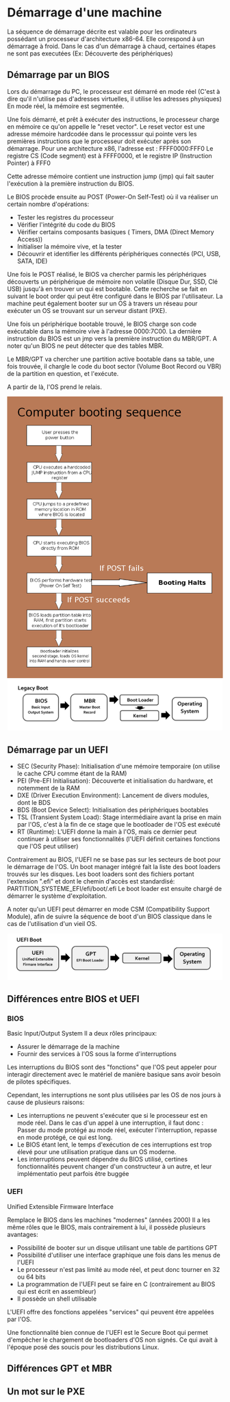 # Démarrage d'une machine

La séquence de démarrage décrite est valable pour les ordinateurs possédant un processeur d'architecture x86-64.
Elle correspond à un démarrage à froid. Dans le cas d'un démarrage à chaud, certaines étapes ne sont pas executées (Ex: Découverte des périphériques)

## Démarrage par un BIOS

Lors du démarrage du PC, le processeur est démarré en mode réel (C'est à dire qu'il n'utilise pas d'adresses virtuelles, il utilise les adresses physiques)
En mode réel, la mémoire est segmentée.

Une fois démarré, et prêt à exécuter des instructions, le processeur charge en mémoire ce qu'on appelle le "reset vector".
Le reset vector est une adresse mémoire hardcodée dans le processsur qui pointe vers les premières instructions que le processeur doit exécuter après son démarrage.
Pour une architecture x86, l'adresse est : FFFF0000:FFF0 
Le registre CS (Code segment) est à FFFF0000, et le registre IP (Instruction Pointer) à FFF0

Cette adresse mémoire contient une instruction jump (jmp) qui fait sauter l'exécution à la première instruction du BIOS.

Le BIOS procède ensuite au POST (Power-On Self-Test) où il va réaliser un certain nombre d'opérations:
- Tester les registres du processeur
- Vérifier l'intégrité du code du BIOS
- Vérifier certains composants basiques ( Timers, DMA (Direct Memory Access))
- Initialiser la mémoire vive, et la tester
- Découvrir et identifier les différents périphériques connectés (PCI, USB, SATA, IDE)

Une fois le POST réalisé, le BIOS va chercher parmis les périphériques découverts un périphérique de mémoire non volatile (Disque Dur, SSD, Clé USB) jusqu'à en trouver un qui est bootable.
Cette recherche se fait en suivant le boot order qui peut être configuré dans le BIOS par l'utilisateur.
La machine peut également booter sur un OS à travers un réseau pour exécuter un OS se trouvant sur un serveur distant (PXE).

Une fois un périphérique bootable trouvé, le BIOS charge son code exécutable dans la mémoire vive à l'adresse 0000:7C00.
La dernière instruction du BIOS est un jmp vers la première instruction du MBR/GPT.
A noter qu'un BIOS ne peut détecter que des tables MBR.

Le MBR/GPT va chercher une partition active bootable dans sa table, une fois trouvée, il chargle le code du boot sector (Volume Boot Record ou VBR) de la partition en question, et l'exécute.

A partir de là, l'OS prend le relais.

![Image boot](../images/boot.png)
![Image boot bios](../images/bios.jpg)

## Démarrage par un UEFI

- SEC (Security Phase): Initialisation d'une mémoire temporaire (on utilise le cache CPU comme étant de la RAM)
- PEI (Pre-EFI Initialisation): Découverte et initialisation du hardware, et notemment de la RAM
- DXE (Driver Execution Environment): Lancement de divers modules, dont le BDS
 - BDS (Boot Device Select): Initialisation des périphériques bootables
- TSL (Transient System Load): Stage intermédiaire avant la prise en main par l'OS, c'est à la fin de ce stage que le bootloader de l'OS est exécuté
- RT (Runtime): L'UEFI donne la main à l'OS, mais ce dernier peut continuer à utiliser ses fonctionnalités (l'UEFI définit certaines fonctions que l'OS peut utiliser)

Contrairement au BIOS, l'UEFI ne se base pas sur les secteurs de boot pour le démarrage de l'OS.
Un boot manager intégré fait la liste des boot loaders trouvés sur les disques.
Les boot loaders sont des fichiers portant l'extension ".efi" et dont le chemin d'accès est standardisé:
PARTITION_SYSTEME_EFI/efi/boot/<NOM>.efi
Le boot loader est ensuite chargé de démarrer le système d'exploitation.

A noter qu'un UEFI peut démarrer en mode CSM (Compatibility Support Module), afin de suivre la séquence de boot d'un BIOS classique dans le cas de l'utilisation d'un vieil OS.

![Image boot uefi](../images/uefi.jpg)

## Différences entre BIOS et UEFI

### BIOS
Basic Input/Output System
Il a deux rôles principaux:
- Assurer le démarrage de la machine
- Fournir des services à l'OS sous la forme d'interruptions

Les interruptions du BIOS sont des "fonctions" que l'OS peut appeler pour interagir directement avec le matériel de manière basique sans avoir besoin de pilotes spécifiques.

 Cependant, les interruptions ne sont plus utilisées par les OS de nos jours à cause de plusieurs raisons:
 - Les interruptions ne peuvent s'exécuter que si le processeur est en mode réel. Dans le cas d'un appel à une interruption, il faut donc : Passer du mode protégé au mode réel, exécuter l'interruption, repasse en mode protégé, ce qui est long.
 - Le BIOS étant lent, le temps d'exécution de ces interruptions est trop élevé pour une utilisation pratique dans un OS moderne.
 - Les interruptions peuvent dépendre du BIOS utilisé, certines fonctionnalités peuvent changer d'un constructeur à un autre, et leur implémentatio peut parfois être buggée

### UEFI
Unified Extensible Firmware Interface

Remplace le BIOS dans les machines "modernes" (années 2000)
Il a les même rôles que le BIOS, mais contrairement à lui, il possède plusieurs avantages:
- Possibilité de booter sur un disque utilisant une table de partitions GPT
- Possibilité d'utiliser une interface graphique une fois dans les menus de l'UEFI
- Le processeur n'est pas limité au mode réel, et peut donc tourner en 32 ou 64 bits
- La programmation de l'UEFI peut se faire en C (contrairement au BIOS qui est écrit en assembleur)
- Il possède un shell utilisable

L'UEFI offre des fonctions appelées "services" qui peuvent être appelées par l'OS.

Une fonctionnalité bien connue de l'UEFI est le Secure Boot qui permet d'empêcher le chargement de bootloaders d'OS non signés. Ce qui avait à l'époque posé des soucis pour les distributions Linux.

## Différences GPT et MBR




## Un mot sur le PXE
